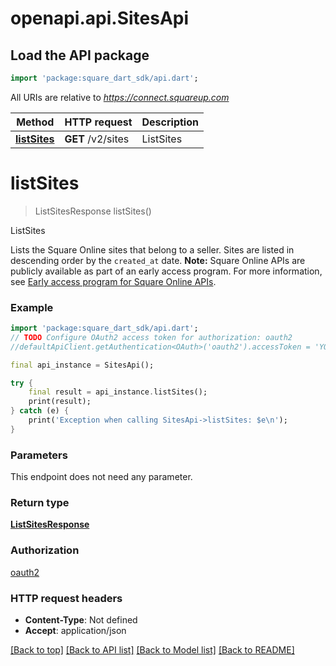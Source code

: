 # openapi.api.SitesApi

## Load the API package
```dart
import 'package:square_dart_sdk/api.dart';
```

All URIs are relative to *https://connect.squareup.com*

Method | HTTP request | Description
------------- | ------------- | -------------
[**listSites**](SitesApi.md#listsites) | **GET** /v2/sites | ListSites


# **listSites**
> ListSitesResponse listSites()

ListSites

Lists the Square Online sites that belong to a seller. Sites are listed in descending order by the `created_at` date.   __Note:__ Square Online APIs are publicly available as part of an early access program. For more information, see [Early access program for Square Online APIs](https://developer.squareup.com/docs/online-api#early-access-program-for-square-online-apis).

### Example
```dart
import 'package:square_dart_sdk/api.dart';
// TODO Configure OAuth2 access token for authorization: oauth2
//defaultApiClient.getAuthentication<OAuth>('oauth2').accessToken = 'YOUR_ACCESS_TOKEN';

final api_instance = SitesApi();

try {
    final result = api_instance.listSites();
    print(result);
} catch (e) {
    print('Exception when calling SitesApi->listSites: $e\n');
}
```

### Parameters
This endpoint does not need any parameter.

### Return type

[**ListSitesResponse**](ListSitesResponse.md)

### Authorization

[oauth2](../README.md#oauth2)

### HTTP request headers

 - **Content-Type**: Not defined
 - **Accept**: application/json

[[Back to top]](#) [[Back to API list]](../README.md#documentation-for-api-endpoints) [[Back to Model list]](../README.md#documentation-for-models) [[Back to README]](../README.md)

